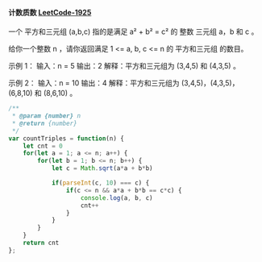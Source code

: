 #### 计数质数 [LeetCode-1925](https://leetcode.cn/problems/count-square-sum-triples/)
一个 平方和三元组 (a,b,c) 指的是满足 a² + b² = c² 的 整数 三元组 a，b 和 c 。

给你一个整数 n ，请你返回满足 1 <= a, b, c <= n 的 平方和三元组 的数目。

示例 1：
输入：n = 5
输出：2
解释：平方和三元组为 (3,4,5) 和 (4,3,5) 。

示例 2：
输入：n = 10
输出：4
解释：平方和三元组为 (3,4,5)，(4,3,5)，(6,8,10) 和 (8,6,10) 。

```js
/**
 * @param {number} n
 * @return {number}
 */
var countTriples = function(n) {
    let cnt = 0
    for(let a = 1; a <= n; a++) {
        for(let b = 1; b <= n; b++) {
            let c = Math.sqrt(a*a + b*b)

            if(parseInt(c, 10) === c) {
                if(c <= n && a*a + b*b == c*c) {
                    console.log(a, b, c)
                    cnt++
                }
            }
        }
    }
    return cnt
};
```